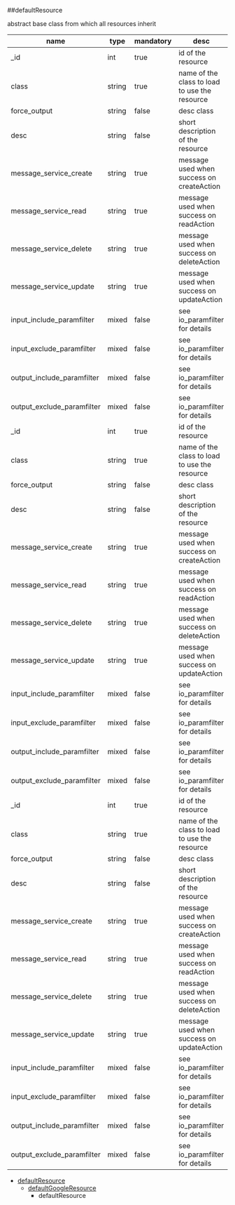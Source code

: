 ##defaultResource

abstract base class from which all resources inherit

|name|type|mandatory|desc|
|----|----|----|----|
|_id|int|true|id of the resource|
|class|string|true|name of the class to load to use the resource|
|force_output|string|false|desc class|
|desc|string|false|short description of the resource|
|message_service_create|string|true|message used when success on createAction|
|message_service_read|string|true|message used when success on readAction|
|message_service_delete|string|true|message used when success on deleteAction|
|message_service_update|string|true|message used when success on updateAction|
|input_include_paramfilter|mixed|false|see io_paramfilter for details|
|input_exclude_paramfilter|mixed|false|see io_paramfilter for details|
|output_include_paramfilter|mixed|false|see io_paramfilter for details|
|output_exclude_paramfilter|mixed|false|see io_paramfilter for details|
|_id|int|true|id of the resource|
|class|string|true|name of the class to load to use the resource|
|force_output|string|false|desc class|
|desc|string|false|short description of the resource|
|message_service_create|string|true|message used when success on createAction|
|message_service_read|string|true|message used when success on readAction|
|message_service_delete|string|true|message used when success on deleteAction|
|message_service_update|string|true|message used when success on updateAction|
|input_include_paramfilter|mixed|false|see io_paramfilter for details|
|input_exclude_paramfilter|mixed|false|see io_paramfilter for details|
|output_include_paramfilter|mixed|false|see io_paramfilter for details|
|output_exclude_paramfilter|mixed|false|see io_paramfilter for details|
|_id|int|true|id of the resource|
|class|string|true|name of the class to load to use the resource|
|force_output|string|false|desc class|
|desc|string|false|short description of the resource|
|message_service_create|string|true|message used when success on createAction|
|message_service_read|string|true|message used when success on readAction|
|message_service_delete|string|true|message used when success on deleteAction|
|message_service_update|string|true|message used when success on updateAction|
|input_include_paramfilter|mixed|false|see io_paramfilter for details|
|input_exclude_paramfilter|mixed|false|see io_paramfilter for details|
|output_include_paramfilter|mixed|false|see io_paramfilter for details|
|output_exclude_paramfilter|mixed|false|see io_paramfilter for details|
* [defaultResource](Resources_defaultResource)
  * [defaultGoogleResource](Resources_defaultGoogleResource)
    * defaultResource
